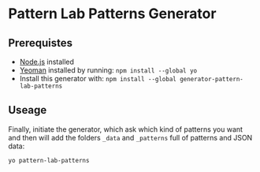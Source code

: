 # Pattern Lab Patterns Generator

## Prerequistes 

- [Node.js](http://nodejs.org) installed
- [Yeoman](http://yeoman.io) installed by running: `npm install --global yo`
- Install this generator with: `npm install --global generator-pattern-lab-patterns`

## Useage

Finally, initiate the generator, which ask which kind of patterns you want and then will add the folders `_data` and `_patterns` full of patterns and JSON data:

```bash
yo pattern-lab-patterns
```
